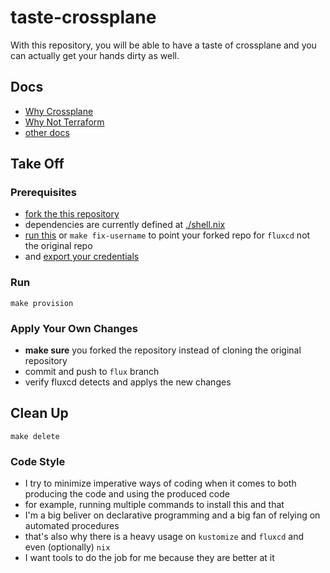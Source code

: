 # taste-crossplane

With this repository, you will be able to have a taste of crossplane and you can actually get your hands dirty as well.

## Docs

- [Why Crossplane](./docs/why-crossplane.md)
- [Why Not Terraform](./docs/why-not-terraform.md)
- [other docs](./docs)

## Take Off

### Prerequisites

- [fork the this repository](../../fork)
- dependencies are currently defined at [./shell.nix](./shell.nix)
- [run this](../../actions/workflows/fix-username.yml) or `make fix-username` to point your forked repo for `fluxcd` not the original repo
- and [export your credentials](https://fluxcd.io/docs/get-started/#export-your-credentials)

### Run

`make provision`

### Apply Your Own Changes
- **make sure** you forked the repository instead of cloning the original repository
- commit and push to `flux` branch
-	verify fluxcd detects and applys the new changes

## Clean Up
`make delete`

### Code Style

- I try to minimize imperative ways of coding when it comes to both producing the code and using the produced code
- for example, running multiple commands to install this and that
- I'm a big beliver on declarative programming and a big fan of relying on automated procedures
- that's also why there is a heavy usage on `kustomize` and `fluxcd` and even (optionally) `nix`
- I want tools to do the job for me because they are better at it
